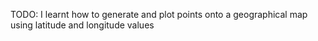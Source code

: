 TODO: I learnt how to generate and plot points onto a geographical map using latitude and longitude values
